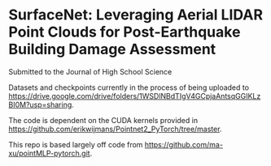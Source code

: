 # SurfaceNet: Leveraging Aerial LIDAR Point Clouds for Post-Earthquake Building Damage Assessment
Submitted to the Journal of High School Science

Datasets and checkpoints currently in the process of being uploaded to https://drive.google.com/drive/folders/1WSDlNBdTIgV4GCpjaAntsqGGIKLzBI0M?usp=sharing.

The code is dependent on the CUDA kernels provided in https://github.com/erikwijmans/Pointnet2_PyTorch/tree/master.

This repo is based largely off code from https://github.com/ma-xu/pointMLP-pytorch.git.
